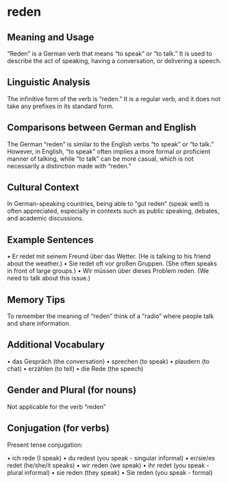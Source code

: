 # reden

## Meaning and Usage

“Reden” is a German verb that means “to speak” or “to talk.” It is used to describe the act of speaking, having a conversation, or delivering a speech.

## Linguistic Analysis

The infinitive form of the verb is “reden.” It is a regular verb, and it does not take any prefixes in its standard form.

## Comparisons between German and English

The German “reden” is similar to the English verbs “to speak” or “to talk.” However, in English, “to speak” often implies a more formal or proficient manner of talking, while “to talk” can be more casual, which is not necessarily a distinction made with “reden.”

## Cultural Context

In German-speaking countries, being able to “gut reden” (speak well) is often appreciated, especially in contexts such as public speaking, debates, and academic discussions.

## Example Sentences

• Er redet mit seinem Freund über das Wetter. (He is talking to his friend about the weather.)
• Sie redet oft vor großen Gruppen. (She often speaks in front of large groups.)
• Wir müssen über dieses Problem reden. (We need to talk about this issue.)

## Memory Tips

To remember the meaning of “reden” think of a “radio” where people talk and share information.

## Additional Vocabulary

• das Gespräch (the conversation)
• sprechen (to speak)
• plaudern (to chat)
• erzählen (to tell)
• die Rede (the speech)

## Gender and Plural (for nouns)

Not applicable for the verb “reden”

## Conjugation (for verbs)

Present tense conjugation:

• ich rede (I speak)
• du redest (you speak - singular informal)
• er/sie/es redet (he/she/it speaks)
• wir reden (we speak)
• ihr redet (you speak - plural informal)
• sie reden (they speak)
• Sie reden (you speak - formal)
